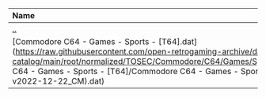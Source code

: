 |Name|Size|
|:---|---:|
|[..](../index.html)|DIR|
|[Commodore C64 - Games - Sports - [T64].dat](https://raw.githubusercontent.com/open-retrogaming-archive/dat-catalog/main/root/normalized/TOSEC/Commodore/C64/Games/Sports/[T64]/Commodore C64 - Games - Sports - [T64]/Commodore C64 - Games - Sports - [T64] (TOSEC-v2022-12-22_CM).dat)|1231371|
